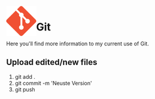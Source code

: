 <img align="left" width="80" height="80" src="./img/../../img/git-logo.png" alt="Github Logo">

# Git

Here you'll find more information to my current use of Git.

## Upload edited/new files
1. git add .
2. git commit -m 'Neuste Version'
3. git push
